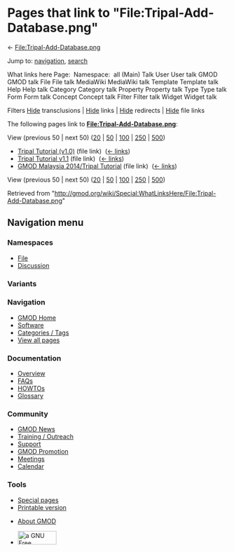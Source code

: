 <div id="mw-page-base" class="noprint">

</div>

<div id="mw-head-base" class="noprint">

</div>

<div id="content" class="mw-body" role="main">

<span id="top"></span>

<div id="mw-js-message" style="display:none;">

</div>



# <span dir="auto">Pages that link to "File:Tripal-Add-Database.png"</span>

<div id="bodyContent">

<div id="contentSub">

←
[File:Tripal-Add-Database.png](/wiki/File:Tripal-Add-Database.png "File:Tripal-Add-Database.png")

</div>

<div id="jump-to-nav" class="mw-jump">

Jump to: [navigation](#mw-navigation), [search](#p-search)

</div>

<div id="mw-content-text">

What links here Page:  Namespace:  all (Main) Talk User User talk GMOD
GMOD talk File File talk MediaWiki MediaWiki talk Template Template talk
Help Help talk Category Category talk Property Property talk Type Type
talk Form Form talk Concept Concept talk Filter Filter talk Widget
Widget talk

Filters
[Hide](/mediawiki/index.php?title=Special:WhatLinksHere/File:Tripal-Add-Database.png&hidetrans=1 "Special:WhatLinksHere/File:Tripal-Add-Database.png")
transclusions \|
[Hide](/mediawiki/index.php?title=Special:WhatLinksHere/File:Tripal-Add-Database.png&hidelinks=1 "Special:WhatLinksHere/File:Tripal-Add-Database.png")
links \|
[Hide](/mediawiki/index.php?title=Special:WhatLinksHere/File:Tripal-Add-Database.png&hideredirs=1 "Special:WhatLinksHere/File:Tripal-Add-Database.png")
redirects \|
[Hide](/mediawiki/index.php?title=Special:WhatLinksHere/File:Tripal-Add-Database.png&hideimages=1 "Special:WhatLinksHere/File:Tripal-Add-Database.png")
file links

The following pages link to
**[File:Tripal-Add-Database.png](/wiki/File:Tripal-Add-Database.png "File:Tripal-Add-Database.png")**:

View (previous 50 \| next 50)
([20](/mediawiki/index.php?title=Special:WhatLinksHere/File:Tripal-Add-Database.png&limit=20 "Special:WhatLinksHere/File:Tripal-Add-Database.png")
\|
[50](/mediawiki/index.php?title=Special:WhatLinksHere/File:Tripal-Add-Database.png&limit=50 "Special:WhatLinksHere/File:Tripal-Add-Database.png")
\|
[100](/mediawiki/index.php?title=Special:WhatLinksHere/File:Tripal-Add-Database.png&limit=100 "Special:WhatLinksHere/File:Tripal-Add-Database.png")
\|
[250](/mediawiki/index.php?title=Special:WhatLinksHere/File:Tripal-Add-Database.png&limit=250 "Special:WhatLinksHere/File:Tripal-Add-Database.png")
\|
[500](/mediawiki/index.php?title=Special:WhatLinksHere/File:Tripal-Add-Database.png&limit=500 "Special:WhatLinksHere/File:Tripal-Add-Database.png"))

- [Tripal Tutorial
  (v1.0)](/wiki/Tripal_Tutorial_(v1.0) "Tripal Tutorial (v1.0)") (file
  link) ‎ <span class="mw-whatlinkshere-tools">([←
  links](/mediawiki/index.php?title=Special:WhatLinksHere&target=Tripal+Tutorial+%28v1.0%29 "Special:WhatLinksHere"))</span>
- [Tripal Tutorial
  v1.1](/wiki/Tripal_Tutorial_v1.1 "Tripal Tutorial v1.1") (file link) ‎
  <span class="mw-whatlinkshere-tools">([←
  links](/mediawiki/index.php?title=Special:WhatLinksHere&target=Tripal+Tutorial+v1.1 "Special:WhatLinksHere"))</span>
- [GMOD Malaysia 2014/Tripal
  Tutorial](/wiki/GMOD_Malaysia_2014/Tripal_Tutorial "GMOD Malaysia 2014/Tripal Tutorial")
  (file link) ‎ <span class="mw-whatlinkshere-tools">([←
  links](/mediawiki/index.php?title=Special:WhatLinksHere&target=GMOD+Malaysia+2014%2FTripal+Tutorial "Special:WhatLinksHere"))</span>

View (previous 50 \| next 50)
([20](/mediawiki/index.php?title=Special:WhatLinksHere/File:Tripal-Add-Database.png&limit=20 "Special:WhatLinksHere/File:Tripal-Add-Database.png")
\|
[50](/mediawiki/index.php?title=Special:WhatLinksHere/File:Tripal-Add-Database.png&limit=50 "Special:WhatLinksHere/File:Tripal-Add-Database.png")
\|
[100](/mediawiki/index.php?title=Special:WhatLinksHere/File:Tripal-Add-Database.png&limit=100 "Special:WhatLinksHere/File:Tripal-Add-Database.png")
\|
[250](/mediawiki/index.php?title=Special:WhatLinksHere/File:Tripal-Add-Database.png&limit=250 "Special:WhatLinksHere/File:Tripal-Add-Database.png")
\|
[500](/mediawiki/index.php?title=Special:WhatLinksHere/File:Tripal-Add-Database.png&limit=500 "Special:WhatLinksHere/File:Tripal-Add-Database.png"))

</div>

<div class="printfooter">

Retrieved from
"<http://gmod.org/wiki/Special:WhatLinksHere/File:Tripal-Add-Database.png>"

</div>

<div id="catlinks" class="catlinks catlinks-allhidden">

</div>

<div class="visualClear">

</div>

</div>

</div>

<div id="mw-navigation">

## Navigation menu

<div id="mw-head">



<div id="left-navigation">

<div id="p-namespaces" class="vectorTabs" role="navigation"
aria-labelledby="p-namespaces-label">

### Namespaces

- <span id="ca-nstab-image"><a href="/wiki/File:Tripal-Add-Database.png" accesskey="c"
  title="View the file page [c]">File</a></span>
- <span id="ca-talk"><a
  href="/mediawiki/index.php?title=File_talk:Tripal-Add-Database.png&amp;action=edit&amp;redlink=1"
  accesskey="t"
  title="Discussion about the content page [t]">Discussion</a></span>

</div>

<div id="p-variants" class="vectorMenu emptyPortlet" role="navigation"
aria-labelledby="p-variants-label">

### 

### Variants[](#)

<div class="menu">

</div>

</div>

</div>

<div id="right-navigation">





</div>



</div>

</div>

</div>

<div id="mw-panel">

<div id="p-logo" role="banner">

<a href="/wiki/Main_Page"
style="background-image: url(http://gmod.org/images/GMOD-cogs.png);"
title="Visit the main page"></a>

</div>

<div id="p-Navigation" class="portal" role="navigation"
aria-labelledby="p-Navigation-label">

### Navigation

<div class="body">

- <span id="n-GMOD-Home">[GMOD Home](/wiki/Main_Page)</span>
- <span id="n-Software">[Software](/wiki/GMOD_Components)</span>
- <span id="n-Categories-.2F-Tags">[Categories /
  Tags](/wiki/Categories)</span>
- <span id="n-View-all-pages">[View all
  pages](/wiki/Special:AllPages)</span>

</div>

</div>

<div id="p-Documentation" class="portal" role="navigation"
aria-labelledby="p-Documentation-label">

### Documentation

<div class="body">

- <span id="n-Overview">[Overview](/wiki/Overview)</span>
- <span id="n-FAQs">[FAQs](/wiki/Category:FAQ)</span>
- <span id="n-HOWTOs">[HOWTOs](/wiki/Category:HOWTO)</span>
- <span id="n-Glossary">[Glossary](/wiki/Glossary)</span>

</div>

</div>

<div id="p-Community" class="portal" role="navigation"
aria-labelledby="p-Community-label">

### Community

<div class="body">

- <span id="n-GMOD-News">[GMOD News](/wiki/GMOD_News)</span>
- <span id="n-Training-.2F-Outreach">[Training /
  Outreach](/wiki/Training_and_Outreach)</span>
- <span id="n-Support">[Support](/wiki/Support)</span>
- <span id="n-GMOD-Promotion">[GMOD
  Promotion](/wiki/GMOD_Promotion)</span>
- <span id="n-Meetings">[Meetings](/wiki/Meetings)</span>
- <span id="n-Calendar">[Calendar](/wiki/Calendar)</span>

</div>

</div>

<div id="p-tb" class="portal" role="navigation"
aria-labelledby="p-tb-label">

### Tools

<div class="body">

- <span id="t-specialpages"><a href="/wiki/Special:SpecialPages" accesskey="q"
  title="A list of all special pages [q]">Special pages</a></span>
- <span id="t-print"><a
  href="/mediawiki/index.php?title=Special:WhatLinksHere/File:Tripal-Add-Database.png&amp;printable=yes"
  rel="alternate" accesskey="p"
  title="Printable version of this page [p]">Printable version</a></span>

</div>

</div>

</div>

</div>

<div id="footer" role="contentinfo">

- <span id="footer-places-about">[About
  GMOD](/wiki/GMOD:About "GMOD:About")</span>

<!-- -->

- <span id="footer-copyrightico">[<img src="http://www.gnu.org/graphics/gfdl-logo-small.png" width="88"
  height="31" alt="a GNU Free Documentation License" />](http://www.gnu.org/licenses/fdl-1.3.html)</span>


<div style="clear:both">

</div>

</div>
